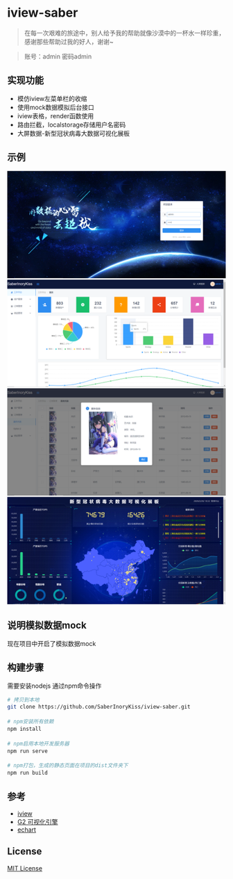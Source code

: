 <!--
 * @Author: 夏开尧
 * @Description: file content
 * @Date: 2019-03-03 20:07:32
 * @LastEditTime: 2019-11-18 11:15:19
 * @LastEditors: 夏开尧
 * @UpdateLogs: logs
 -->
# iview-saber

>在每一次艰难的旅途中，别人给予我的帮助就像沙漠中的一杯水一样珍重，感谢那些帮助过我的好人，谢谢~

> 账号：admin 密码admin


## 实现功能
- 模仿iview左菜单栏的收缩
- 使用mock数据模拟后台接口
- iview表格，render函数使用
- 路由拦截，localstorage存储用户名密码
- 大屏数据-新型冠状病毒大数据可视化展板

## 示例
![image](https://github.com/SaberInoryKiss/iview-saber/blob/master/src/assets/screenShots/1.jpg)
![image](https://github.com/SaberInoryKiss/iview-saber/blob/master/src/assets/screenShots/2.jpg)
![image](https://github.com/SaberInoryKiss/iview-saber/blob/master/src/assets/screenShots/3.jpg)
![image](https://github.com/SaberInoryKiss/iview-saber/blob/master/src/assets/screenShots/4.jpg)

## 说明模拟数据mock
现在项目中开启了模拟数据mock


## 构建步骤

需要安装nodejs 通过npm命令操作
``` bash
# 拷贝到本地
git clone https://github.com/SaberInoryKiss/iview-saber.git

# npm安装所有依赖
npm install  

# npm启用本地开发服务器
npm run serve  

# npm打包，生成的静态页面在项目的dist文件夹下
npm run build  
```

## 参考
- [iview](http://v1.iviewui.com/) 
- [G2 可视化引擎](https://antv-g2.gitee.io/zh/) 
- [echart](https://www.echartsjs.com/zh/index.html) 


## License
[MIT License](https://github.com/SaberInoryKiss/iview-saber/blob/master/LICENSE) 
